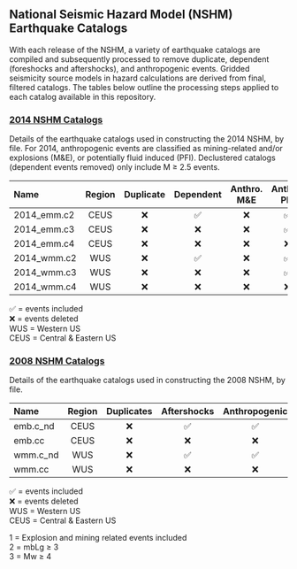 ## National Seismic Hazard Model (NSHM) Earthquake Catalogs

With each release of the NSHM, a variety of earthquake catalogs are compiled and subsequently processed to remove duplicate, dependent (foreshocks and aftershocks), and anthropogenic events. Gridded seismicity source models in hazard calculations are derived from final, filtered catalogs. The tables below outline the processing steps applied to each catalog available in this repository.

### [2014 NSHM Catalogs](https://github.com/usgs/nshmp-haz-catalogs/tree/master/2014)

Details of the earthquake catalogs used in constructing the 2014 NSHM, by file. For 2014, anthropogenic events are classified as mining-related and/or explosions (M&E), or potentially fluid induced (PFI). Declustered catalogs (dependent events removed) only include M ≥ 2.5 events.

Name | Region | Duplicate | Dependent | Anthro. M&E | Anthro. PFI
:----|:------:|:---------:|:---------:|:-----------:|:----------:
2014_emm.c2|CEUS|❌|✅|❌|✅
2014_emm.c3|CEUS|❌|❌|❌|✅
2014_emm.c4|CEUS|❌|❌|❌|❌
2014_wmm.c2|WUS |❌|✅|❌|✅
2014_wmm.c3|WUS |❌|❌|❌|✅
2014_wmm.c4|WUS |❌|❌|❌|❌

✅ = events included  
❌ = events deleted  
WUS = Western US  
CEUS = Central & Eastern US  

### [2008 NSHM Catalogs](https://github.com/usgs/nshmp-haz-catalogs/tree/master/2008)

Details of the earthquake catalogs used in constructing the 2008 NSHM, by file.

Name | Region | Duplicates | Aftershocks | Anthropogenic | Notes
:----|:------:|:----------:|:-----------:|:-------------:|:----:
emb.c_nd|CEUS|❌|✅|✅|1
emb.cc  |CEUS|❌|❌|❌|2
wmm.c_nd|WUS |❌|✅|✅|1
wmm.cc  |WUS |❌|❌|❌|3

✅ = events included  
❌ = events deleted  
WUS = Western US  
CEUS = Central & Eastern US  

1 = Explosion and mining related events included  
2 = mbLg ≥ 3  
3 = Mw ≥ 4  
